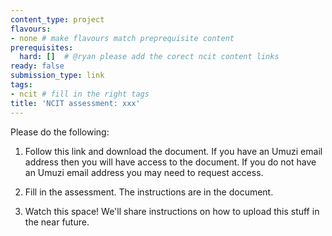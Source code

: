```yaml
---
content_type: project
flavours:
- none # make flavours match preprequisite content 
prerequisites:
  hard: []  # @ryan please add the corect ncit content links
ready: false
submission_type: link 
tags:
- ncit # fill in the right tags
title: 'NCIT assessment: xxx'
---
```


Please do the following:

1. Follow this link and download the document. If you have an Umuzi email address then you will have access to the document. If you do not have an Umuzi email address you may need to request access.

2. Fill in the assessment. The instructions are in the document. 
   
3. Watch this space! We'll share instructions on how to upload this stuff in the near future.